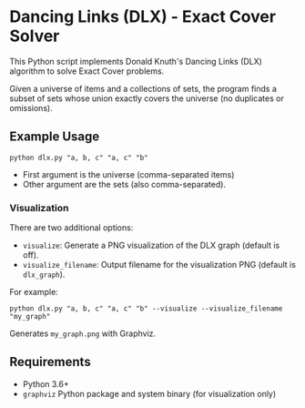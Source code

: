 # Dancing Links (DLX) - Exact Cover Solver

This Python script implements Donald Knuth's Dancing Links (DLX) algorithm to solve Exact Cover problems.

Given a universe of items and a collections of sets, the program finds a subset of sets whose union exactly covers the universe (no duplicates or omissions).

## Example Usage

```
python dlx.py "a, b, c" "a, c" "b"
```

- First argument is the universe (comma-separated items)
- Other argument are the sets (also comma-separated).

### Visualization 

There are two additional options:
- `visualize`: Generate a PNG visualization of the DLX graph (default is off).
- `visualize_filename`: Output filename for the visualization PNG (default is `dlx_graph`).

For example:

```
python dlx.py "a, b, c" "a, c" "b" --visualize --visualize_filename "my_graph"
```

Generates `my_graph.png` with Graphviz.

## Requirements

- Python 3.6+
- `graphviz` Python package and system binary (for visualization only)

